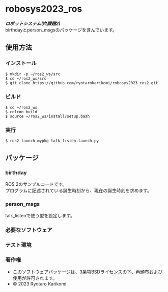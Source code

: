 # robosys2023_ros
***ロボットシステム学(課題2)***  
birthdayとperson_msgsのパッケージを含んでいます。

## 使用方法
### インストール
```
$ mkdir -p ~/ros2_ws/src
$ cd ~/ros2_ws/src
$ git clone https://github.com/ryotarokarikomi/robosys2023_ros2.git
```

### ビルド
```
$ cd ~/ros2_ws
$ colcon build
$ source ~/ros2_ws/install/setup.bash
```

### 実行
```
$ ros2 launch mypkg talk_listen.launch.py
```

## パッケージ
### birthday
ROS 2のサンプルコードです。  
プログラムに記述されている誕生時刻から、現在の誕生時刻を求めます。

### person_msgs
talk_listenで使う型を設定します。

### 必要なソフトウェア

### テスト環境

### 著作権
  * このソフトウェアパッケージは、3条項BSDライセンスの下、再頒布および使用が許可されます。
  * © 2023 Ryotaro Karikomi
